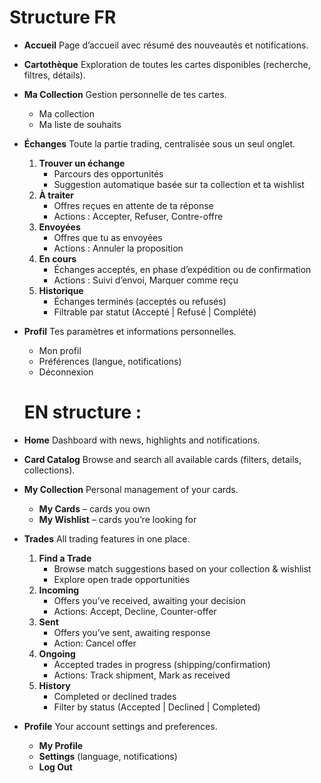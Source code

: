 # Structure FR

- **Accueil**
  Page d’accueil avec résumé des nouveautés et notifications.

- **Cartothèque**
  Exploration de toutes les cartes disponibles (recherche, filtres, détails).

- **Ma Collection**
  Gestion personnelle de tes cartes.

  - Ma collection
  - Ma liste de souhaits

- **Échanges**
  Toute la partie trading, centralisée sous un seul onglet.

  1. **Trouver un échange**
     - Parcours des opportunités
     - Suggestion automatique basée sur ta collection et ta wishlist
  2. **À traiter**
     - Offres reçues en attente de ta réponse
     - Actions : Accepter, Refuser, Contre-offre
  3. **Envoyées**
     - Offres que tu as envoyées
     - Actions : Annuler la proposition
  4. **En cours**
     - Échanges acceptés, en phase d’expédition ou de confirmation
     - Actions : Suivi d’envoi, Marquer comme reçu
  5. **Historique**
     - Échanges terminés (acceptés ou refusés)
     - Filtrable par statut (Accepté | Refusé | Complété)

- **Profil**
  Tes paramètres et informations personnelles.

  - Mon profil
  - Préférences (langue, notifications)
  - Déconnexion

  # EN structure :

- **Home**
  Dashboard with news, highlights and notifications.

- **Card Catalog**
  Browse and search all available cards (filters, details, collections).

- **My Collection**
  Personal management of your cards.

  - **My Cards** – cards you own
  - **My Wishlist** – cards you’re looking for

- **Trades**
  All trading features in one place.

  1. **Find a Trade**
     - Browse match suggestions based on your collection & wishlist
     - Explore open trade opportunities
  2. **Incoming**
     - Offers you’ve received, awaiting your decision
     - Actions: Accept, Decline, Counter-offer
  3. **Sent**
     - Offers you’ve sent, awaiting response
     - Action: Cancel offer
  4. **Ongoing**
     - Accepted trades in progress (shipping/confirmation)
     - Actions: Track shipment, Mark as received
  5. **History**
     - Completed or declined trades
     - Filter by status (Accepted | Declined | Completed)

- **Profile**
  Your account settings and preferences.
  - **My Profile**
  - **Settings** (language, notifications)
  - **Log Out**
